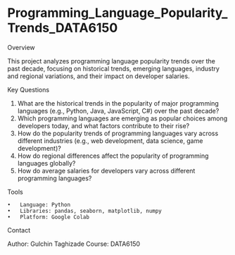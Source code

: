 # Programming_Language_Popularity_Trends_DATA6150


Overview

This project analyzes programming language popularity trends over the past decade, focusing on historical trends, emerging languages, industry and regional variations, and their impact on developer salaries.

Key Questions

 1. What are the historical trends in the popularity of major programming languages (e.g., Python, Java, JavaScript, C#) over the past decade?
 2. Which programming languages are emerging as popular choices among developers today, and what factors contribute to their rise?
 3. How do the popularity trends of programming languages vary across different industries (e.g., web development, data science, game development)?
 4. How do regional differences affect the popularity of programming languages globally?
 5. How do average salaries for developers vary across different programming languages?

Tools

	•	Language: Python
	•	Libraries: pandas, seaborn, matplotlib, numpy
	•	Platform: Google Colab



Contact

Author: Gulchin Taghizade
Course: DATA6150
